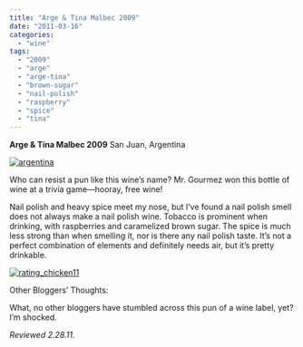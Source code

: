 ```yaml
---
title: "Arge & Tina Malbec 2009"
date: "2011-03-16"
categories:
  - "wine"
tags:
  - "2009"
  - "arge"
  - "arge-tina"
  - "brown-sugar"
  - "nail-polish"
  - "raspberry"
  - "spice"
  - "tina"
---
```


**Arge & Tina Malbec 2009** San Juan, Argentina

[![](http://s3.amazonaws.com/thegourmez-wpmedia/2011/03/argentina.jpg "argentina")](http://s3.amazonaws.com/thegourmez-wpmedia/2011/03/argentina.jpg)

Who can resist a pun like this wine’s name? Mr. Gourmez won this bottle of wine at a trivia game—hooray, free wine!

Nail polish and heavy spice meet my nose, but I’ve found a nail polish smell does not always make a nail polish wine. Tobacco is prominent when drinking, with raspberries and caramelized brown sugar. The spice is much less strong than when smelling it, nor is there any nail polish taste. It’s not a perfect combination of elements and definitely needs air, but it’s pretty drinkable.

[![](http://s3.amazonaws.com/thegourmez-wpmedia/2009/02/rating_chicken11.gif "rating_chicken11")](http://s3.amazonaws.com/thegourmez-wpmedia/2009/02/rating_chicken11.gif)

Other Bloggers’ Thoughts:

What, no other bloggers have stumbled across this pun of a wine label, yet? I’m shocked.

_Reviewed 2.28.11._
